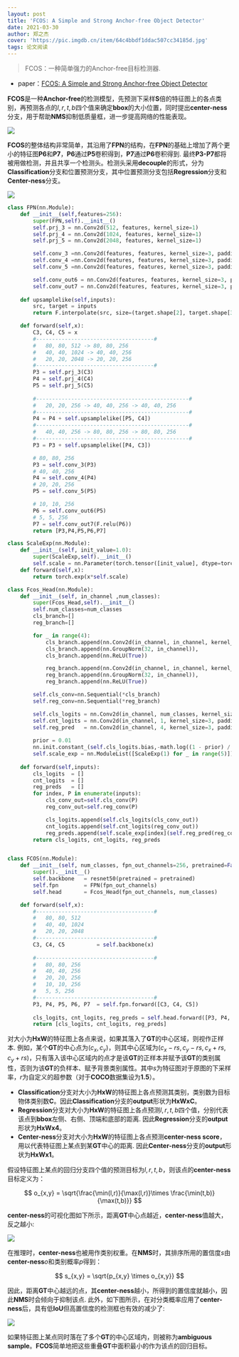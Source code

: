 ```yaml
---
layout: post
title: 'FCOS: A Simple and Strong Anchor-free Object Detector'
date: 2021-03-30
author: 郑之杰
cover: 'https://pic.imgdb.cn/item/64c4bbdf1ddac507cc34185d.jpg'
tags: 论文阅读
---
```


> FCOS：一种简单强力的Anchor-free目标检测器.

- paper：[FCOS: A Simple and Strong Anchor-free Object Detector](https://arxiv.org/abs/2006.09214)

**FCOS**是一种**Anchor-free**的检测模型，先预测下采样**S**倍的特征图上的各点类别，再预测各点的$l,r,t,b$四个值来确定**bbox**的大小位置，同时提出**center-ness**分支，用于帮助**NMS**抑制低质量框，进一步提高网络的性能表现。

![](https://pic.imgdb.cn/item/64c4bea01ddac507cc39b5c9.jpg)

**FCOS**的整体结构非常简单，其沿用了**FPN**的结构，在**FPN**的基础上增加了两个更小的特征图**P6**和**P7**，**P6**通过**P5**卷积得到，**P7**通过**P6**卷积得到. 最终**P3-P7**都将被用做检测，并且共享一个检测头。检测头采用**decouple**的形式，分为**Classification**分支和位置预测分支，其中位置预测分支包括**Regression**分支和**Center-ness**分支。

![](https://pic.imgdb.cn/item/64c4bfc11ddac507cc3bf5b2.jpg)

```python
class FPN(nn.Module):
    def __init__(self,features=256):
        super(FPN,self).__init__()
        self.prj_3 = nn.Conv2d(512, features, kernel_size=1)
        self.prj_4 = nn.Conv2d(1024, features, kernel_size=1)
        self.prj_5 = nn.Conv2d(2048, features, kernel_size=1)

        self.conv_3 =nn.Conv2d(features, features, kernel_size=3, padding=1)
        self.conv_4 =nn.Conv2d(features, features, kernel_size=3, padding=1)
        self.conv_5 =nn.Conv2d(features, features, kernel_size=3, padding=1)

        self.conv_out6 = nn.Conv2d(features, features, kernel_size=3, padding=1, stride=2)
        self.conv_out7 = nn.Conv2d(features, features, kernel_size=3, padding=1, stride=2)
        
    def upsamplelike(self,inputs):
        src, target = inputs
        return F.interpolate(src, size=(target.shape[2], target.shape[3]),mode='nearest')

    def forward(self,x):
        C3, C4, C5 = x
        #-------------------------------------#
        #   80, 80, 512 -> 80, 80, 256
        #   40, 40, 1024 -> 40, 40, 256
        #   20, 20, 2048 -> 20, 20, 256
        #-------------------------------------#
        P3 = self.prj_3(C3)
        P4 = self.prj_4(C4)
        P5 = self.prj_5(C5)
            
        #------------------------------------------------#
        #   20, 20, 256 -> 40, 40, 256 -> 40, 40, 256
        #------------------------------------------------#
        P4 = P4 + self.upsamplelike([P5, C4])
        #------------------------------------------------#
        #   40, 40, 256 -> 80, 80, 256 -> 80, 80, 256
        #------------------------------------------------#
        P3 = P3 + self.upsamplelike([P4, C3])

        # 80, 80, 256
        P3 = self.conv_3(P3)
        # 40, 40, 256
        P4 = self.conv_4(P4)
        # 20, 20, 256
        P5 = self.conv_5(P5)

        # 10, 10, 256
        P6 = self.conv_out6(P5)
        # 5, 5, 256
        P7 = self.conv_out7(F.relu(P6))
        return [P3,P4,P5,P6,P7]

class ScaleExp(nn.Module):
    def __init__(self, init_value=1.0):
        super(ScaleExp,self).__init__()
        self.scale = nn.Parameter(torch.tensor([init_value], dtype=torch.float32))
    def forward(self,x):
        return torch.exp(x*self.scale)

class Fcos_Head(nn.Module):
    def __init__(self, in_channel ,num_classes):
        super(Fcos_Head,self).__init__()
        self.num_classes=num_classes
        cls_branch=[]
        reg_branch=[]

        for _ in range(4):
            cls_branch.append(nn.Conv2d(in_channel, in_channel, kernel_size=3, padding=1, bias=True))
            cls_branch.append(nn.GroupNorm(32, in_channel)),
            cls_branch.append(nn.ReLU(True))

            reg_branch.append(nn.Conv2d(in_channel, in_channel, kernel_size=3, padding=1, bias=True))
            reg_branch.append(nn.GroupNorm(32, in_channel)),
            reg_branch.append(nn.ReLU(True))

        self.cls_conv=nn.Sequential(*cls_branch)
        self.reg_conv=nn.Sequential(*reg_branch)

        self.cls_logits = nn.Conv2d(in_channel, num_classes, kernel_size=3, padding=1)
        self.cnt_logits = nn.Conv2d(in_channel, 1, kernel_size=3, padding=1)
        self.reg_pred   = nn.Conv2d(in_channel, 4, kernel_size=3, padding=1)
        
        prior = 0.01
        nn.init.constant_(self.cls_logits.bias,-math.log((1 - prior) / prior))
        self.scale_exp = nn.ModuleList([ScaleExp(1) for _ in range(5)])
    
    def forward(self,inputs):
        cls_logits  = []
        cnt_logits  = []
        reg_preds   = []
        for index, P in enumerate(inputs):
            cls_conv_out=self.cls_conv(P)
            reg_conv_out=self.reg_conv(P)

            cls_logits.append(self.cls_logits(cls_conv_out))
            cnt_logits.append(self.cnt_logits(reg_conv_out))
            reg_preds.append(self.scale_exp[index](self.reg_pred(reg_conv_out)))
        return cls_logits, cnt_logits, reg_preds


class FCOS(nn.Module):
    def __init__(self, num_classes, fpn_out_channels=256, pretrained=False):
        super().__init__()
        self.backbone   = resnet50(pretrained = pretrained)
        self.fpn        = FPN(fpn_out_channels)
        self.head       = Fcos_Head(fpn_out_channels, num_classes)

    def forward(self,x):
        #-------------------------------------#
        #   80, 80, 512
        #   40, 40, 1024
        #   20, 20, 2048
        #-------------------------------------#
        C3, C4, C5          = self.backbone(x)
        
        #-------------------------------------#
        #   80, 80, 256
        #   40, 40, 256
        #   20, 20, 256
        #   10, 10, 256
        #   5, 5, 256
        #-------------------------------------#
        P3, P4, P5, P6, P7  = self.fpn.forward([C3, C4, C5])
        
        cls_logits, cnt_logits, reg_preds = self.head.forward([P3, P4, P5, P6, P7])
        return [cls_logits, cnt_logits, reg_preds]
```

对大小为**HxW**的特征图上各点来说，如果其落入了**GT**的中心区域，则视作正样本. 例如，某个**GT**的中心点为$(c_x,c_y)$，则其中心区域为$(c_x-rs,c_y-rs,c_x+rs,c_y+rs)$，只有落入该中心区域内的点才是该**GT**的正样本并赋予该**GT**的类别属性，否则为该**GT**的负样本、赋予背景类别属性。其中$s$为特征图对于原图的下采样率，$r$为自定义的超参数（对于**COCO**数据集设为**1.5**）。

- **Classification**分支对大小为**HxW**的特征图上各点预测其类别，类别数为目标物体类别数**C**。因此**Classification**分支的**output**形状为**HxWxC**。
- **Regression**分支对大小为**HxW**的特征图上各点预测$l,r,t,b$四个值，分别代表该点到**bbox**左侧、右侧、顶端和底部的距离. 因此**Regression**分支的**output**形状为**HxWx4**。
- **Center-ness**分支对大小为**HxW**的特征图上各点预测**center-ness score**，用以代表特征图上某点到某**GT**中心的距离. 因此**Center-ness**分支的**output**形状为**HxWx1**。

假设特征图上某点的回归分支四个值的预测目标为$l,r,t,b$，则该点的**center-ness**目标定义为：

$$
o_{x,y} = \sqrt{\frac{\min(l,r)}{\max(l,r)}\times \frac{\min(t,b)}{\max(t,b)}}
$$

**center-ness**的可视化图如下所示，距离**GT**中心点越近，**center-ness**值越大，反之越小:

![](https://pic.imgdb.cn/item/64c4cadc1ddac507cc5247e2.jpg)

在推理时，**center-ness**也被用作类别权重。在**NMS**时，其排序所用的置信度$s$由**center-ness**$o$和类别概率$p$得到：

$$
s_{x,y} = \sqrt{p_{x,y} \times o_{x,y}}
$$


因此，距离**GT**中心越远的点，其**center-ness**越小，所得到的置信度就越小，因此**NMS**时会倾向于抑制该点. 此外，如下图所示，在对分类概率应用了**center-ness**后，具有低**IoU**但高置信度的检测框也有效的减少了:

![](https://pic.imgdb.cn/item/64c4cb651ddac507cc534a76.jpg)

如果特征图上某点同时落在了多个**GT**的中心区域内，则被称为**ambiguous sample**。**FCOS**简单地把这些重叠**GT**中面积最小的作为该点的回归目标。